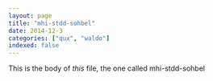 ```yaml
---
layout: page
title: "mhi-stdd-sohbel"
date: 2014-12-3
categories: ["qux", "waldo"]
indexed: false
---
```

This is the body of _this_ file, the one called mhi-stdd-sohbel

